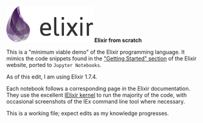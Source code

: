 ![logo](pix/logo.png) __Elixir from scratch__

This is a "minimum viable demo" of the Elixir programming language. It mimics the code snippets found in the ["Getting Started" section](https://elixir-lang.org/getting-started/introduction.html) of the Elixir website, ported to `Jupyter Notebooks`.

As of this edit, I am using Elixir 1.7.4.

Each notebook follows a corresponding page in the Elixir documentation. They use the excellent [IElixir kernel](https://github.com/pprzetacznik/IElixir) to run the majority of the code, with occasional screenshots of the IEx command line tool where necessary.

This is a working file; expect edits as my knowledge progresses.